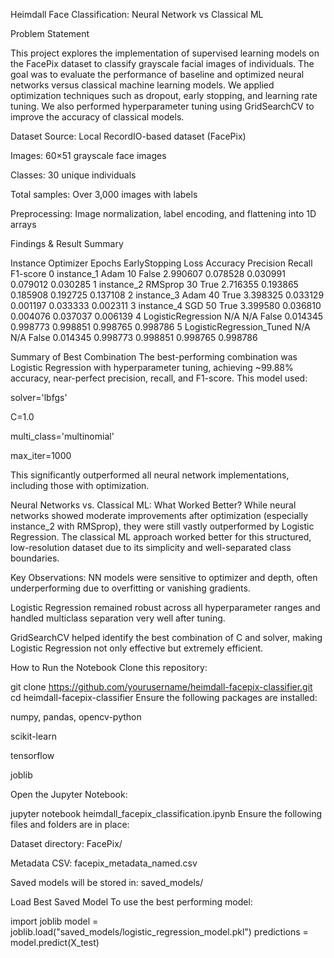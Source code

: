 Heimdall Face Classification: Neural Network vs Classical ML

Problem Statement

This project explores the implementation of supervised learning models on the FacePix dataset to classify grayscale facial images of individuals.
The goal was to evaluate the performance of baseline and optimized neural networks versus classical machine learning models.
We applied optimization techniques such as dropout, early stopping, and learning rate tuning.
We also performed hyperparameter tuning using GridSearchCV to improve the accuracy of classical models.

Dataset
Source: Local RecordIO-based dataset (FacePix)

Images: 60×51 grayscale face images

Classes: 30 unique individuals

Total samples: Over 3,000 images with labels

Preprocessing: Image normalization, label encoding, and flattening into 1D arrays

Findings & Result Summary


Instance	    Optimizer         	Epochs	    EarlyStopping	     Loss	    Accuracy	     Precision	      Recall	          F1-score
  0	       instance_1	          Adam	10	       False        2.990607    0.078528	     0.030991	       0.079012           0.030285
  1  	     instance_2   	   RMSprop	30	       True	        2.716355	  0.193865	     0.185908	       0.192725           0.137108
  2	       instance_3	          Adam	40	       True	        3.398325	  0.033129	     0.001197        0.033333           0.002311
  3        instance_4           	SGD	50	       True	        3.399580	  0.036810	     0.004076	       0.037037           0.006139
  4	    LogisticRegression	     N/A	N/A	       False	      0.014345	  0.998773	     0.998851	       0.998765           0.998786
  5	    LogisticRegression_Tuned	N/A	N/A	       False	      0.014345	  0.998773	     0.998851	       0.998765           0.998786





Summary of Best Combination
The best-performing combination was Logistic Regression with hyperparameter tuning, achieving ~99.88% accuracy, near-perfect precision, recall, and F1-score. This model used:

solver='lbfgs'

C=1.0

multi_class='multinomial'

max_iter=1000

This significantly outperformed all neural network implementations, including those with optimization.

Neural Networks vs. Classical ML: What Worked Better?
While neural networks showed moderate improvements after optimization (especially instance_2 with RMSprop), they were still vastly outperformed by Logistic Regression. The classical ML approach worked better for this structured, low-resolution dataset due to its simplicity and well-separated class boundaries.

Key Observations:
NN models were sensitive to optimizer and depth, often underperforming due to overfitting or vanishing gradients.

Logistic Regression remained robust across all hyperparameter ranges and handled multiclass separation very well after tuning.

GridSearchCV helped identify the best combination of C and solver, making Logistic Regression not only effective but extremely efficient.

How to Run the Notebook
Clone this repository:

git clone https://github.com/yourusername/heimdall-facepix-classifier.git
cd heimdall-facepix-classifier
Ensure the following packages are installed:

numpy, pandas, opencv-python

scikit-learn

tensorflow

joblib

Open the Jupyter Notebook:

jupyter notebook heimdall_facepix_classification.ipynb
Ensure the following files and folders are in place:

Dataset directory: FacePix/

Metadata CSV: facepix_metadata_named.csv

Saved models will be stored in: saved_models/




Load Best Saved Model
To use the best performing model:

import joblib
model = joblib.load("saved_models/logistic_regression_model.pkl")
predictions = model.predict(X_test)

